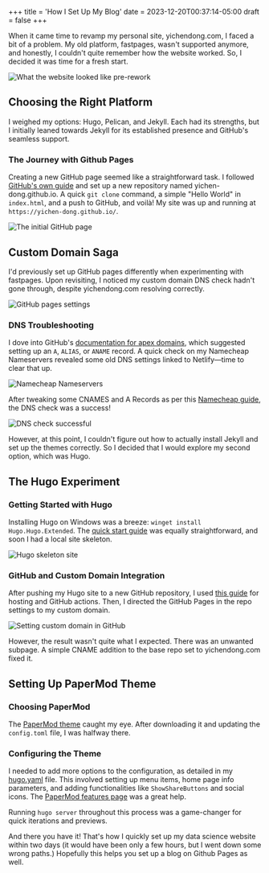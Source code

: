 +++
title = 'How I Set Up My Blog'
date = 2023-12-20T00:37:14-05:00
draft = false
+++

When it came time to revamp my personal site, yichendong.com, I faced a bit of a problem. My old platform, fastpages, wasn't supported anymore, and honestly, I couldn't quite remember how the website worked. So, I decided it was time for a fresh start.

![What the website looked like pre-rework](/Pastedimage20231125124344.png)

## Choosing the Right Platform

I weighed my options: Hugo, Pelican, and Jekyll. Each had its strengths, but I initially leaned towards Jekyll for its established presence and GitHub's seamless support.

### The Journey with Github Pages

Creating a new GitHub page seemed like a straightforward task. I followed [GitHub's own guide](https://pages.github.com/) and set up a new repository named yichen-dong.github.io. A quick `git clone` command, a simple "Hello World" in `index.html`, and a push to GitHub, and voilà! My site was up and running at `https://yichen-dong.github.io/`.

![The initial GitHub page](/Pastedimage20231126022131.png)

## Custom Domain Saga

I'd previously set up GitHub pages differently when experimenting with fastpages. Upon revisiting, I noticed my custom domain DNS check hadn't gone through, despite yichendong.com resolving correctly.

![GitHub pages settings](/Pastedimage20231125132910.png)

### DNS Troubleshooting

I dove into GitHub's [documentation for apex domains](https://docs.github.com/en/pages/configuring-a-custom-domain-for-your-github-pages-site/about-custom-domains-and-github-pages#using-an-apex-domain-for-your-github-pages-site), which suggested setting up an `A`, `ALIAS`, or `ANAME` record. A quick check on my Namecheap Nameservers revealed some old DNS settings linked to Netlify—time to clear that up.

![Namecheap Nameservers](/Pastedimage20231126020941.png)

After tweaking some CNAMES and A Records as per this [Namecheap guide](https://www.namecheap.com/support/knowledgebase/article.aspx/9645/2208/how-do-i-link-my-domain-to-github-pages/), the DNS check was a success!

![DNS check successful](/Pastedimage20231126022435.png)

However, at this point, I couldn't figure out how to actually install Jekyll and set up the themes correctly. So I decided that I would explore my second option, which was Hugo. 
## The Hugo Experiment

### Getting Started with Hugo

Installing Hugo on Windows was a breeze: `winget install Hugo.Hugo.Extended`. The [quick start guide](https://gohugo.io/getting-started/quick-start/) was equally straightforward, and soon I had a local site skeleton.

![Hugo skeleton site](/Pastedimage20231127004713.png)

### GitHub and Custom Domain Integration

After pushing my Hugo site to a new GitHub repository, I used [this guide](https://gohugo.io/hosting-and-deployment/hosting-on-github/) for hosting and GitHub actions. Then, I directed the GitHub Pages in the repo settings to my custom domain.

![Setting custom domain in GitHub](/Pastedimage20231220124814.png)

However, the result wasn't quite what I expected. There was an unwanted subpage. A simple CNAME addition to the base repo set to yichendong.com fixed it.

## Setting Up PaperMod Theme

### Choosing PaperMod

The [PaperMod theme](https://adityatelange.github.io/hugo-PaperMod/posts/papermod/papermod-installation/) caught my eye. After downloading it and updating the `config.toml` file, I was halfway there.

### Configuring the Theme

I needed to add more options to the configuration, as detailed in my [hugo.yaml](https://github.com/yichen-dong/yichen_blog_hugo/blob/main/hugo.yaml) file. This involved setting up menu items, home page info parameters, and adding functionalities like `ShowShareButtons` and social icons. The [PaperMod features page](https://adityatelange.github.io/hugo-PaperMod/posts/papermod/papermod-features/) was a great help.

Running `hugo server` throughout this process was a game-changer for quick iterations and previews.

And there you have it! That's how I quickly set up my data science website within two days (it would have been only a few hours, but I went down some wrong paths.) Hopefully this helps you set up a blog on Github Pages as well. 